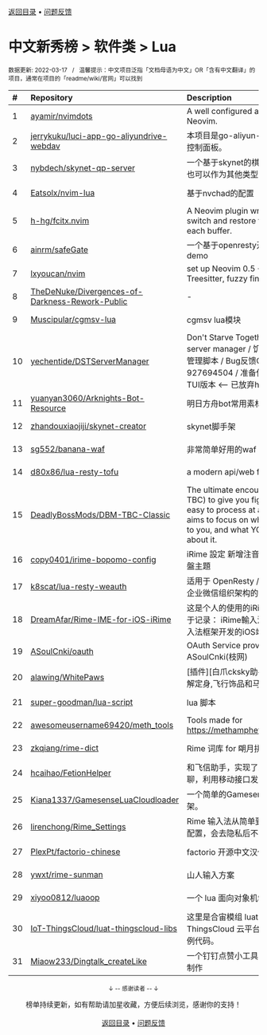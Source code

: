 <a href="https://gitee.com/GrowingGit/GitHub-Chinese-Top-Charts#github中文排行榜">返回目录</a> • <a href="/content/docs/feedback.md">问题反馈</a>

# 中文新秀榜 > 软件类 > Lua
<sub>数据更新: 2022-03-17&nbsp;&nbsp;&nbsp;/&nbsp;&nbsp;&nbsp;温馨提示：中文项目泛指「文档母语为中文」OR「含有中文翻译」的项目，通常在项目的「readme/wiki/官网」可以找到</sub>

|#|Repository|Description|Stars|Updated|Created|
|:-|:-|:-|:-|:-|:-|
|1|[ayamir/nvimdots](https://github.com/ayamir/nvimdots)|A well configured and structured Neovim.|496|2022-03-11|2021-06-19|
|2|[jerrykuku/luci-app-go-aliyundrive-webdav](https://github.com/jerrykuku/luci-app-go-aliyundrive-webdav)|本项目是go-aliyun-webdav 的Luci 控制面板。|42|2021-11-10|2021-10-08|
|3|[nybdech/skynet-qp-server](https://github.com/nybdech/skynet-qp-server)|一个基于skynet的棋牌游戏服务端，也可以作为其他类型的游戏服务端|27|2021-09-23|2021-09-15|
|4|[Eatsolx/nvim-lua](https://github.com/Eatsolx/nvim-lua)|基于nvchad的配置|21|2022-03-12|2021-10-02|
|5|[h-hg/fcitx.nvim](https://github.com/h-hg/fcitx.nvim)|A Neovim plugin writing in Lua to switch and restore fcitx state for each buffer.|20|2021-12-11|2021-09-19|
|6|[ainrm/safeGate](https://github.com/ainrm/safeGate)|一个基于openresty开发的安全网关demo|19|2022-03-03|2022-02-11|
|7|[lxyoucan/nvim](https://github.com/lxyoucan/nvim)|set up Neovim 0.5 +(LSP, Treesitter, fuzzy finder, etc)|17|2021-12-06|2021-09-16|
|8|[TheDeNuke/Divergences-of-Darkness-Rework-Public](https://github.com/TheDeNuke/Divergences-of-Darkness-Rework-Public)|-|14|2022-02-19|2021-06-19|
|9|[Muscipular/cgmsv-lua](https://github.com/Muscipular/cgmsv-lua)|cgmsv lua模块|13|2022-03-15|2021-06-30|
|10|[yechentide/DSTServerManager](https://github.com/yechentide/DSTServerManager)|Don't Starve Together dedicated server manager / 饥荒傻瓜式服务器管理脚本 / Bug反馈QQ群927694504 / 准备使用Go语言写个TUI版本 <-- 已放弃hh|12|2022-03-09|2021-11-27|
|11|[yuanyan3060/Arknights-Bot-Resource](https://github.com/yuanyan3060/Arknights-Bot-Resource)|明日方舟bot常用素材|10|2022-03-16|2021-11-28|
|12|[zhandouxiaojiji/skynet-creator](https://github.com/zhandouxiaojiji/skynet-creator)|skynet脚手架|9|2022-02-13|2022-01-22|
|13|[sg552/banana-waf](https://github.com/sg552/banana-waf)|非常简单好用的waf|9|2021-10-26|2021-10-26|
|14|[d80x86/lua-resty-tofu](https://github.com/d80x86/lua-resty-tofu)|a modern api/web framework|9|2022-03-15|2021-08-23|
|15|[DeadlyBossMods/DBM-TBC-Classic](https://github.com/DeadlyBossMods/DBM-TBC-Classic)|The ultimate encounter helper (for TBC) to give you fight info that's easy to process at a glance. DBM aims to focus on what's happening to you, and what YOU need to do about it.|9|2022-03-15|2021-04-01|
|16|[copy0401/irime-bopomo-config](https://github.com/copy0401/irime-bopomo-config)|iRime 設定 新增注音輸入法 及 注音鍵盤主題|8|2022-03-13|2021-09-20|
|17|[k8scat/lua-resty-weauth](https://github.com/k8scat/lua-resty-weauth)|适用于 OpenResty / ngx_lua 的基于企业微信组织架构的登录认证|8|2021-11-24|2021-08-08|
|18|[DreamAfar/Rime-IME-for-iOS-iRime](https://github.com/DreamAfar/Rime-IME-for-iOS-iRime)|这是个人的使用的iRime仓库，主要用于记录： iRime輸入法-   基于Rime输入法框架开发的iOS端Rime输入法|8|2022-03-04|2021-07-02|
|19|[ASoulCnki/oauth](https://github.com/ASoulCnki/oauth)|OAuth Service provide by ASoulCnki(枝网)|7|2021-12-30|2021-11-29|
|20|[alawing/WhitePaws](https://github.com/alawing/WhitePaws)|[插件][白爪cksky助手]熊猫一键,自动解定身,飞行饰品和马鞭,回能回蓝监控|6|2022-02-28|2021-09-14|
|21|[super-goodman/lua-script](https://github.com/super-goodman/lua-script)|lua 脚本|5|2021-11-25|2021-08-06|
|22|[awesomeusername69420/meth_tools](https://github.com/awesomeusername69420/meth_tools)|Tools made for https://methamphetamine.solutions/|5|2022-03-07|2021-06-07|
|23|[zkqiang/rime-dict](https://github.com/zkqiang/rime-dict)|Rime 词库 for 朙月拼音，700 万词条|5|2021-11-15|2021-06-03|
|24|[hcaihao/FetionHelper](https://github.com/hcaihao/FetionHelper)|和飞信助手，实现了发送消息/图片/群聊，利用移动接口发送短信等。|5|2021-12-13|2021-05-15|
|25|[Kiana1337/GamesenseLuaCloudloader](https://github.com/Kiana1337/GamesenseLuaCloudloader)|一个简单的Gamesense Lua云加载框架。|5|2021-11-18|2021-05-13|
|26|[lirenchong/Rime_Settings](https://github.com/lirenchong/Rime_Settings)|Rime 输入法从简单到复杂的一套自用配置，会去隐私后不定时更新|4|2022-02-07|2022-02-05|
|27|[PlexPt/factorio-chinese](https://github.com/PlexPt/factorio-chinese)|factorio 开源中文汉化语言包|4|2022-03-15|2022-01-14|
|28|[ywxt/rime-sunman](https://github.com/ywxt/rime-sunman)|山人输入方案|4|2021-10-07|2021-08-10|
|29|[xiyoo0812/luaoop](https://github.com/xiyoo0812/luaoop)|一个 lua 面向对象机制的实现。|4|2022-02-23|2021-04-22|
|30|[IoT-ThingsCloud/luat-thingscloud-libs](https://github.com/IoT-ThingsCloud/luat-thingscloud-libs)|这里是合宙模组 luat 方式接入 ThingsCloud 云平台的 lib 库，以及示例代码。|3|2022-01-09|2022-01-09|
|31|[Miaow233/Dingtalk_createLike](https://github.com/Miaow233/Dingtalk_createLike)|一个钉钉点赞小工具，使用FusionApp制作|3|2022-01-22|2021-09-05|

<div align="center">
    <p><sub>↓ -- 感谢读者 -- ↓</sub></p>
    榜单持续更新，如有帮助请加星收藏，方便后续浏览，感谢你的支持！
</div>

<br/>

<div align="center"><a href="https://gitee.com/GrowingGit/GitHub-Chinese-Top-Charts#github中文排行榜">返回目录</a> • <a href="/content/docs/feedback.md">问题反馈</a></div>

